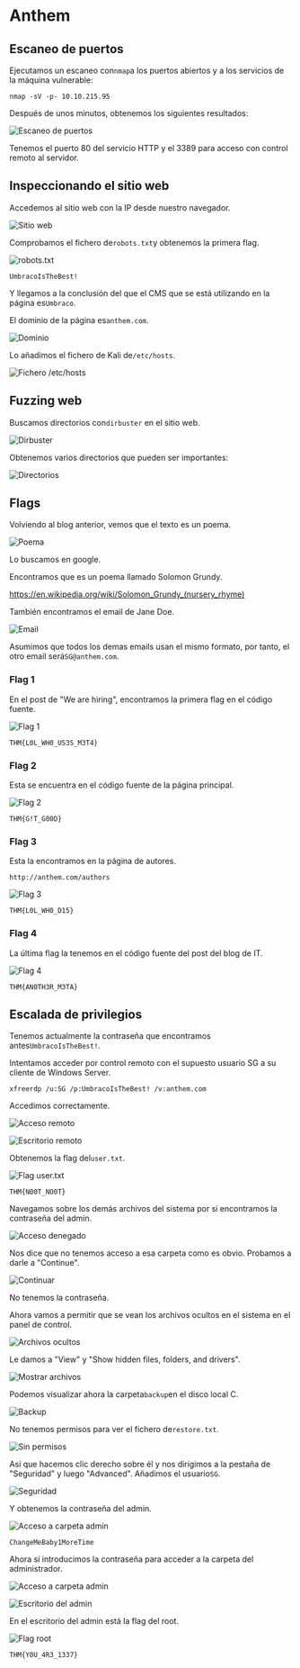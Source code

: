 # Anthem

## Escaneo de puertos

Ejecutamos un escaneo con`nmap`a los puertos abiertos y a los servicios de la máquina vulnerable:

```
nmap -sV -p- 10.10.215.95
```

Después de unos minutos, obtenemos los siguientes resultados:

![Escaneo de puertos](images/Pasted%20image%2020250222160043.png)

Tenemos el puerto 80 del servicio HTTP y el 3389 para acceso con control remoto al servidor.

## Inspeccionando el sitio web

Accedemos al sitio web con la IP desde nuestro navegador.

![Sitio web](images/Pasted%20image%2020250222160235.png)

Comprobamos el fichero de`robots.txt`y obtenemos la primera flag.

![robots.txt](images/Pasted%20image%2020250222160325.png)

```
UmbracoIsTheBest!
```

Y llegamos a la conclusión del que el CMS que se está utilizando en la página es`Umbraco`.

El dominio de la página es`anthem.com`.

![Dominio](images/Pasted%20image%2020250222162955.png)

Lo añadimos el fichero de Kali de`/etc/hosts`.

![Fichero /etc/hosts](images/Pasted%20image%2020250222163118.png)

## Fuzzing web

Buscamos directorios con`dirbuster` en el sitio web.

![Dirbuster](images/Pasted%20image%2020250222170200.png)

Obtenemos varios directorios que pueden ser importantes:

![Directorios](images/Pasted%20image%2020250222170424.png)

## Flags

Volviendo al blog anterior, vemos que el texto es un poema.

![Poema](images/Pasted%20image%2020250222171313.png)

Lo buscamos en google.

Encontramos que es un poema llamado Solomon Grundy.

https://en.wikipedia.org/wiki/Solomon_Grundy_(nursery_rhyme)

También encontramos el email de Jane Doe.

![Email](images/Pasted%20image%2020250222171546.png)

Asumimos que todos los demas emails usan el mismo formato, por tanto, el otro email será`SG@anthem.com`.

### Flag 1

En el post de "We are hiring", encontramos la primera flag en el código fuente.

![Flag 1](images/Pasted%20image%2020250222171821.png)

```
THM{L0L_WH0_US3S_M3T4}
```

### Flag 2

Esta se encuentra en el código fuente de la página principal.

![Flag 2](images/Pasted%20image%2020250222171949.png)

```
THM{G!T_G00D}
```

### Flag 3

Esta la encontramos en la página de autores.

```
http://anthem.com/authors
```

![Flag 3](images/Pasted%20image%2020250222172219.png)
```
THM{L0L_WH0_D15}
```

### Flag 4

La última flag la tenemos en el código fuente del post del blog de IT.

![Flag 4](images/Pasted%20image%2020250222172427.png)
```
THM{AN0TH3R_M3TA}
```

## Escalada de privilegios

Tenemos actualmente la contraseña que encontramos antes`UmbracoIsTheBest!`.

Intentamos acceder por control remoto con el supuesto usuario SG a su cliente de Windows Server.

```
xfreerdp /u:SG /p:UmbracoIsTheBest! /v:anthem.com
```

Accedimos correctamente.

![Acceso remoto](images/Pasted%20image%2020250222172826.png)

![Escritorio remoto](images/Pasted%20image%2020250222172914.png)

Obtenemos la flag del`user.txt`.

![Flag user.txt](images/Pasted%20image%2020250222173032.png)
```
THM{N00T_NO0T}
```

Navegamos sobre los demás archivos del sistema por si encontramos la contraseña del admin.

![Acceso denegado](images/Pasted%20image%2020250222173222.png)

Nos dice que no tenemos acceso a esa carpeta como es obvio. Probamos a darle a "Continue".

![Continuar](images/Pasted%20image%2020250222173259.png)

No tenemos la contraseña.

Ahora vamos a permitir que se vean los archivos ocultos en el sistema en el panel de control.

![Archivos ocultos](images/Pasted%20image%2020250222173953.png)

Le damos a "View" y "Show hidden files, folders, and drivers".

![Mostrar archivos](images/Pasted%20image%2020250222174056.png)

Podemos visualizar ahora la carpeta`backup`en el disco local C.

![Backup](images/Pasted%20image%2020250222174146.png)

No tenemos permisos para ver el fichero de`restore.txt`.

![Sin permisos](images/Pasted%20image%2020250222174226.png)

Así que hacemos clic derecho sobre él y nos dirigimos a la pestaña de "Seguridad" y luego "Advanced". Añadimos el usuario`SG`.

![Seguridad](images/Pasted%20image%2020250222174449.png)

Y obtenemos la contraseña del admin.

![Acceso a carpeta admin](images/Pasted%20image%20250222174520.png)

```
ChangeMeBaby1MoreTime
```

Ahora sí introducimos la contraseña para acceder a la carpeta del administrador.

![Acceso a carpeta admin](images/Pasted%20image%2020250222174744.png)

![Escritorio del admin](images/Pasted%20image%2020250222174946.png)

En el escritorio del admin está la flag del root.

![Flag root](images/Pasted%20image%2020250222175016.png)
```
THM{Y0U_4R3_1337}
```





























